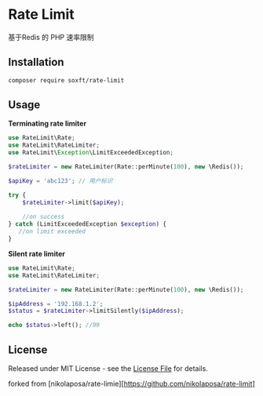 # Rate Limit

基于Redis 的 PHP 速率限制
 
## Installation

```bash
composer require soxft/rate-limit
```

## Usage

**Terminating rate limiter**

```php
use RateLimit\Rate;
use RateLimit\RateLimiter;
use RateLimit\Exception\LimitExceededException;

$rateLimiter = new RateLimiter(Rate::perMinute(100), new \Redis());

$apiKey = 'abc123'; // 用户标识

try {
    $rateLimiter->limit($apiKey);
    
    //on success
} catch (LimitExceededException $exception) {
   //on limit exceeded
}
```

**Silent rate limiter**

```php
use RateLimit\Rate;
use RateLimit\RateLimiter;

$rateLimiter = new RateLimiter(Rate::perMinute(100), new \Redis());

$ipAddress = '192.168.1.2';
$status = $rateLimiter->limitSilently($ipAddress);

echo $status->left(); //99
```

## License

Released under MIT License - see the [License File](LICENSE) for details.

forked from [nikolaposa/rate-limie][https://github.com/nikolaposa/rate-limit]
